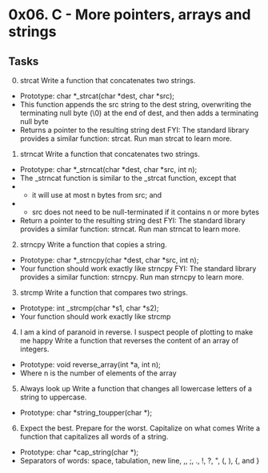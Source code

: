 # 0x06. C - More pointers, arrays and strings
## Tasks
0. strcat
Write a function that concatenates two strings.
- Prototype: char *_strcat(char *dest, char *src);
- This function appends the src string to the dest string, overwriting the terminating null byte (\0) at the end of dest, and then adds a terminating null byte
- Returns a pointer to the resulting string dest
FYI: The standard library provides a similar function: strcat. Run man strcat to learn more.
1. strncat
Write a function that concatenates two strings.
- Prototype: char *_strncat(char *dest, char *src, int n);
- The _strncat function is similar to the _strcat function, except that
- - it will use at most n bytes from src; and
- - src does not need to be null-terminated if it contains n or more bytes
- Return a pointer to the resulting string dest
FYI: The standard library provides a similar function: strncat. Run man strncat to learn more.
2. strncpy
Write a function that copies a string.
- Prototype: char *_strncpy(char *dest, char *src, int n);
- Your function should work exactly like strncpy
FYI: The standard library provides a similar function: strncpy. Run man strncpy to learn more.
3. strcmp
Write a function that compares two strings.
- Prototype: int _strcmp(char *s1, char *s2);
- Your function should work exactly like strcmp
4. I am a kind of paranoid in reverse. I suspect people of plotting to make me happy
Write a function that reverses the content of an array of integers.
- Prototype: void reverse_array(int *a, int n);
- Where n is the number of elements of the array
5. Always look up
Write a function that changes all lowercase letters of a string to uppercase.
- Prototype: char *string_toupper(char *);
6. Expect the best. Prepare for the worst. Capitalize on what comes
Write a function that capitalizes all words of a string.
- Prototype: char *cap_string(char *);
- Separators of words: space, tabulation, new line, ,, ;, ., !, ?, ", (, ), {, and }
